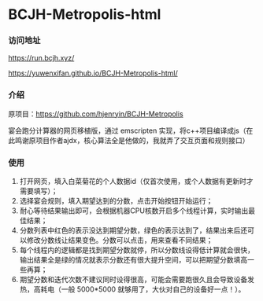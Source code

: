 # BCJH-Metropolis-html
### 访问地址
https://run.bcjh.xyz/

https://yuwenxifan.github.io/BCJH-Metropolis-html/

### 介绍
原项目：https://github.com/hjenryin/BCJH-Metropolis

宴会跑分计算器的网页移植版，通过 emscripten 实现，将c++项目编译成js（在此鸣谢原项目作者ajdx，核心算法全是他做的，我就弄了交互页面和规则接口）


### 使用
1. 打开网页，填入白菜菊花的个人数据id（仅首次使用，或个人数据有更新时才需要填写）；
2. 选择宴会规则，填入期望达到的分数，点击开始按钮开始运行；
3. 耐心等待结果输出即可，会根据机器CPU核数开启多个线程计算，实时输出最佳结果；
5. 分数列表中红色的表示没达到期望分数，绿色的表示达到了，结果出来后还可以修改分数线让结果变色。分数可以点击，用来查看不同结果；
6. 每个线程内的逻辑都是找到期望分数就停，所以分数线设得低计算就会很快，输出结果全是绿的情况就表示分数还有很大提升空间，可以把期望分数填高一些再算；
7. 期望分数和迭代次数不建议同时设得很高，可能会需要跑很久且会导致设备发热，高耗电（一般 5000*5000 就够用了，大伙对自己的设备好一点！）。
